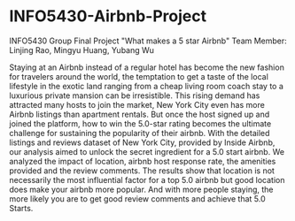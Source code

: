 # INFO5430-Airbnb-Project
INFO5430 Group Final Project "What makes a 5 star Airbnb" 
Team Member: Linjing Rao, Mingyu Huang, Yubang Wu


Staying at an Airbnb instead of a regular hotel has become the new fashion for travelers around
the world, the temptation to get a taste of the local lifestyle in the exotic land ranging from a
cheap living room coach stay to a luxurious private mansion can be irresistible. This rising
demand has attracted many hosts to join the market, New York City even has more Airbnb
listings than apartment rentals. But once the host signed up and joined the platform, how to win
the 5.0-star rating becomes the ultimate challenge for sustaining the popularity of their airbnb.
With the detailed listings and reviews dataset of New York City, provided by Inside Airbnb, our
analysis aimed to unlock the secret ingredient for a 5.0 start airbnb. We analyzed the impact of
location, airbnb host response rate, the amenities provided and the review comments. The results
show that location is not necessarily the most influential factor for a top 5.0 airbnb but good
location does make your airbnb more popular. And with more people staying, the more likely
you are to get good review comments and achieve that 5.0 Starts.
